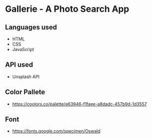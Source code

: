 # Gallerie - A Photo Search App

## Languages used

 - HTML
 - CSS
 - JavaScript

 ## API used

 - Unsplash API

 ## Color Pallete

 - https://coolors.co/palette/e63946-f1faee-a8dadc-457b9d-1d3557

 ## Font

 - https://fonts.google.com/specimen/Oswald
